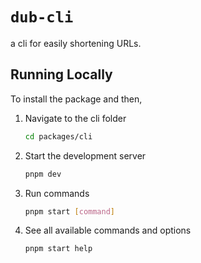 # `dub-cli`

a cli for easily shortening URLs.

## Running Locally

To install the package and then,

1. Navigate to the cli folder

   ```bash
   cd packages/cli
   ```

2. Start the development server

   ```bash
   pnpm dev
   ```

3. Run commands

   ```bash
   pnpm start [command]
   ```

4. See all available commands and options

   ```bash
   pnpm start help
   ```
